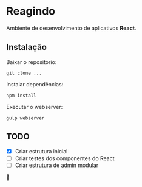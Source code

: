 # Reagindo

Ambiente de desenvolvimento de aplicativos __React__.

## Instalação

Baixar o repositório:

`git clone ...`

Instalar dependências:

`npm install`

Executar o webserver:

`gulp webserver`

## TODO

- [x] Criar estrutura inicial
- [ ] Criar testes dos componentes do React
- [ ] Criar estrutura de admin modular

:dash:
